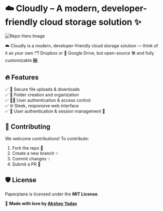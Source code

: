# ☁️ Cloudly – A modern, developer-friendly cloud storage solution  ✨
![Repo Hero Image](https://cdn.dribbble.com/userupload/4775117/file/original-9496517f28f51afe2963d3f5f9f356f6.png?resize=1024x773&vertical=center)

☁️ Cloudly is a modern, developer-friendly cloud storage solution — think of it as your own 🗂️ Dropbox or 📁 Google Drive, but open-source 🛠️ and fully customizable 🎛️.

## 🔥 Features

✅ 🔐 Secure file uploads & downloads <br />
✅ 📁 Folder creation and organization <br />
✅ 🧑‍💻 User authentication & access control  <br />
✅ 🌐 Sleek, responsive web interface <br />
✅ 👤 User authentication & session management 🚀 <br />

## 🤝 Contributing

We welcome contributions! To contribute:

1. Fork the repo 📌
2. Create a new branch ✨
3. Commit changes 💡
4. Submit a PR 🚀

## 🛡️ License

Paperplane is licensed under the **MIT License**.

💖 **Made with love by [Akshay Yadav](https://debugwithakshay.me)**